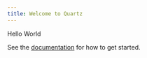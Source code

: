 ```yaml
---
title: Welcome to Quartz
---
```

Hello World

See the [documentation](https://quartz.jzhao.xyz) for how to get started.
